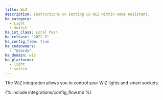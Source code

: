 ```yaml
---
title: WiZ
description: Instructions on setting up WiZ within Home Assistant.
ha_category:
  - Light
  - Switch
ha_iot_class: Local Push
ha_release: "2022.3"
ha_config_flow: true
ha_codeowners:
  - "@sbidy"
ha_domain: wiz
ha_platforms:
  - light
  - switch
---
```


The WiZ integration allows you to control your WiZ lights and smart sockets.

{% include integrations/config_flow.md %}
